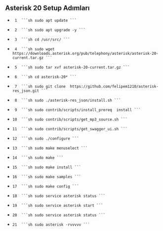 ## Asterisk 20 Setup Adımları 


-	   1  ```sh sudo apt update ```
-	   2  ```sh sudo apt upgrade -y ```
-	   3  ```sh cd /usr/src/ ```
-	   4  ```sh sudo wget https://downloads.asterisk.org/pub/telephony/asterisk/asterisk-20-current.tar.gz ```
-	   5  ```sh sudo tar xvf asterisk-20-current.tar.gz ```
-	   6  ```sh cd asterisk-20* ```
-	   7  ```sh sudo git clone  https://github.com/felipem1210/asterisk-res_json.git ```
-	   8  ```sh sudo ./asterisk-res_json/install.sh ```
-	   9  ```sh sudo contrib/scripts/install_prereq  install ```
-	  10  ```sh sudo contrib/scripts/get_mp3_source.sh ```
-	  11  ```sh sudo contrib/scripts/get_swagger_ui.sh ```
-	  12  ```sh sudo ./configure ```
-	  13  ```sh sudo make menuselect ```
-	  14  ```sh sudo make ```
-	  15  ```sh sudo make install ```
-	  16  ```sh sudo make samples ```
-	  17  ```sh sudo make config ```
-	  18  ```sh sudo service asterisk status ```
-	  19  ```sh sudo service asterisk start ```
-	  20  ```sh sudo service asterisk status ```
-	  21  ```sh sudo asterisk -rvvvvv ```